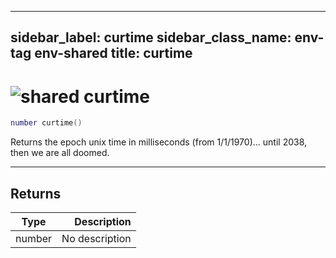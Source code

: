 ---
sidebar_label: curtime
sidebar_class_name: env-tag env-shared
title: curtime
------

# <img src='/img/wiki/shared.png' alt='shared' classname='env-tag' /> curtime

```lua
number curtime()
```

Returns the epoch unix time in milliseconds (from 1/1/1970)... until 2038, then we are all doomed.<br/>

-----------------
## Returns

| Type   | Description |
| ------ | ----------: |
| number | No description |

